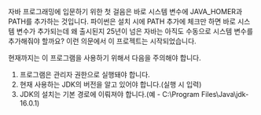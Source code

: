 자바 프로그래밍에 입문하기 위한 첫 걸음은 바로 시스템 변수에 JAVA_HOMER과 PATH를 추가하는 것입니다.
파이썬은 설치 시에 PATH 추가에 체크만 하면 바로 시스템 변수가 추가되는데 왜 출시된지 25년이 넘은 자바는 아직도 수동으로 시스템 변수를 추가해줘야 할까요?
이런 의문에서 이 프로젝트는 시작되었습니다.

현재까지는 이 프로그램을 사용하기 위해서 다음을 주의해야 합니다.

1. 프로그램은 관리자 권한으로 실행돼야 합니다.
2. 현재 사용하는 JDK의 버전을 알고 있어야 합니다.(실행 시 입력)
3. JDK의 설치는 기본 경로에 이뤄져야 합니다.(예 - C:\Program Files\Java\jdk-16.0.1)
